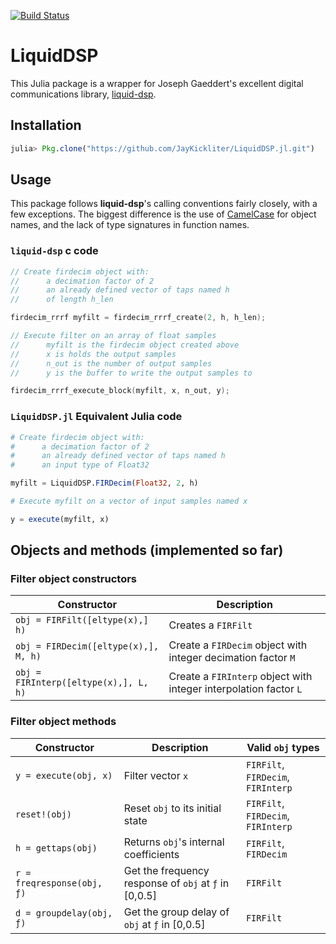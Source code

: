 [![Build Status](https://travis-ci.org/JayKickliter/LiquidDSP.jl.svg?branch=master)](https://travis-ci.org/JayKickliter/LiquidDSP.jl)


# LiquidDSP

This Julia package is a wrapper for Joseph Gaeddert's excellent digital communications library, [liquid-dsp](https://github.com/jgaeddert/liquid-dsp).


## Installation

```julia
julia> Pkg.clone("https://github.com/JayKickliter/LiquidDSP.jl.git")
```


## Usage

This package follows **liquid-dsp**'s calling conventions fairly closely, with a few exceptions. The biggest difference is the use of [CamelCase](http://en.wikipedia.org/wiki/CamelCase) for object names, and the lack of type signatures in function names.


### `liquid-dsp` c code

```c
// Create firdecim object with:
//      a decimation factor of 2
//      an already defined vector of taps named h
//      of length h_len

firdecim_rrrf myfilt = firdecim_rrrf_create(2, h, h_len);

// Execute filter on an array of float samples
//      myfilt is the firdecim object created above
//      x is holds the output samples
//      n_out is the number of output samples
//      y is the buffer to write the output samples to

firdecim_rrrf_execute_block(myfilt, x, n_out, y);
```

### `LiquidDSP.jl` Equivalent Julia code

```Julia
# Create firdecim object with:
#      a decimation factor of 2
#      an already defined vector of taps named h
#      an input type of Float32

myfilt = LiquidDSP.FIRDecim(Float32, 2, h)

# Execute myfilt on a vector of input samples named x

y = execute(myfilt, x)
```


## Objects and methods (implemented so far)

### Filter object constructors

| Constructor | Description |
|--------|-------------|
| `obj = FIRFilt([eltype(x),] h)` | Creates a `FIRFilt` |
| `obj = FIRDecim([eltype(x),], M, h)` | Create a `FIRDecim` object with integer decimation factor `M`  |
| `obj = FIRInterp([eltype(x),], L, h)` | Create a `FIRInterp` object with integer interpolation factor `L` |

### Filter object methods

| Constructor | Description | Valid `obj` types |
|--------|-------------|-------------|
| `y = execute(obj, x)` | Filter vector `x` | `FIRFilt`, `FIRDecim`, `FIRInterp` |
| `reset!(obj)` | Reset `obj` to its initial state | `FIRFilt`, `FIRDecim`, `FIRInterp` |
| `h = gettaps(obj)` | Returns `obj`'s internal coefficients | `FIRFilt`, `FIRDecim` |
| `r = freqresponse(obj, ƒ)` | Get the frequency response of `obj` at `ƒ` in [0,0.5] | `FIRFilt` |
| `d = groupdelay(obj, ƒ)` | Get the group delay of `obj` at `ƒ` in [0,0.5] | `FIRFilt` |
